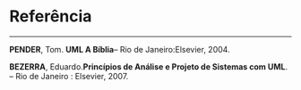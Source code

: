 # Referência #

---


**PENDER**, Tom. **UML A Bíblia**– Rio de Janeiro:Elsevier, 2004.

**BEZERRA**, Eduardo.**Princípios de Análise e Projeto de Sistemas com UML**. – Rio de Janeiro : Elsevier, 2007.